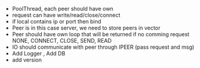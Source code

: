 - PoolThread, each peer should have own 
- request can have write/read/close/connect
- if local contains ip or port then bind
- Peer is in this case server, we need to store peers in vector
- Peer should have own loop that will be returned if no comming request NONE, CONNECT, CLOSE, SEND, READ
- IO should communicate with peer through IPEER (pass request and msg)
- Add Logger , Add DB
- add version